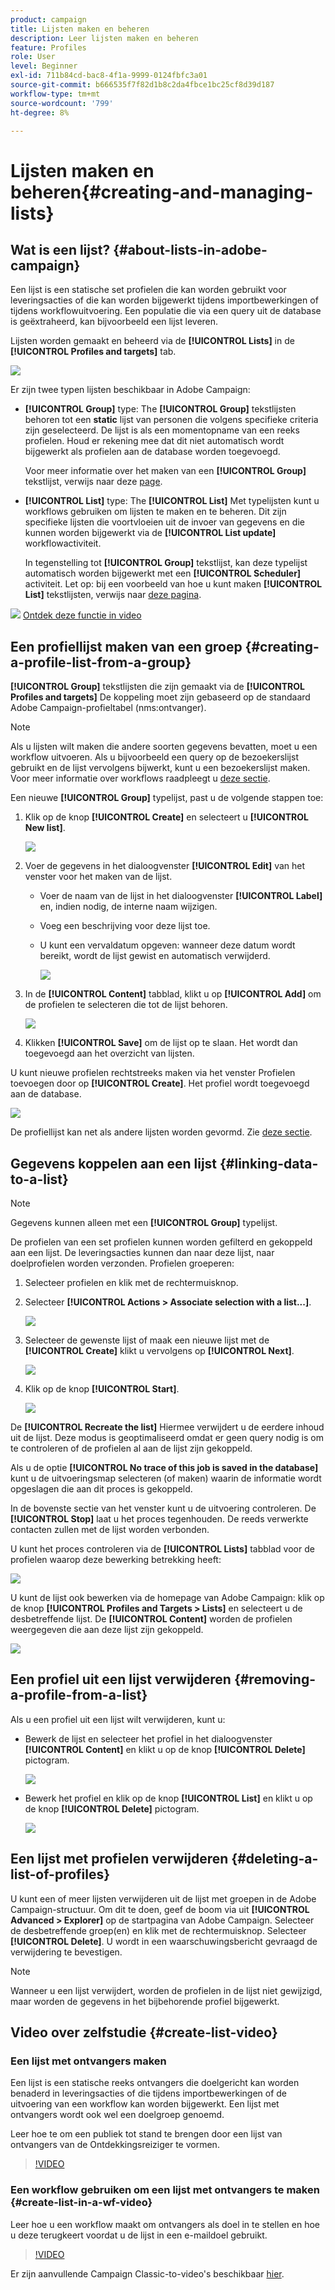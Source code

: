 ```yaml
---
product: campaign
title: Lijsten maken en beheren
description: Leer lijsten maken en beheren
feature: Profiles
role: User
level: Beginner
exl-id: 711b84cd-bac8-4f1a-9999-0124fbfc3a01
source-git-commit: b666535f7f82d1b8c2da4fbce1bc25cf8d39d187
workflow-type: tm+mt
source-wordcount: '799'
ht-degree: 8%

---
```


# Lijsten maken en beheren{#creating-and-managing-lists}



## Wat is een lijst? {#about-lists-in-adobe-campaign}

Een lijst is een statische set profielen die kan worden gebruikt voor leveringsacties of die kan worden bijgewerkt tijdens importbewerkingen of tijdens workflowuitvoering. Een populatie die via een query uit de database is geëxtraheerd, kan bijvoorbeeld een lijst leveren.

Lijsten worden gemaakt en beheerd via de **[!UICONTROL Lists]** in de **[!UICONTROL Profiles and targets]** tab.

![](assets/s_ncs_user_interface_group_link.png)

Er zijn twee typen lijsten beschikbaar in Adobe Campaign:

* **[!UICONTROL Group]** type: The **[!UICONTROL Group]** tekstlijsten behoren tot een **static** lijst van personen die volgens specifieke criteria zijn geselecteerd. De lijst is als een momentopname van een reeks profielen. Houd er rekening mee dat dit niet automatisch wordt bijgewerkt als profielen aan de database worden toegevoegd.

  Voor meer informatie over het maken van een **[!UICONTROL Group]** tekstlijst, verwijs naar deze [page](#creating-a-profile-list-from-a-group).

* **[!UICONTROL List]** type: The **[!UICONTROL List]** Met typelijsten kunt u workflows gebruiken om lijsten te maken en te beheren. Dit zijn specifieke lijsten die voortvloeien uit de invoer van gegevens en die kunnen worden bijgewerkt via de **[!UICONTROL List update]** workflowactiviteit.

  In tegenstelling tot **[!UICONTROL Group]** tekstlijst, kan deze typelijst automatisch worden bijgewerkt met een **[!UICONTROL Scheduler]** activiteit. Let op: bij een voorbeeld van hoe u kunt maken **[!UICONTROL List]** tekstlijsten, verwijs naar [deze pagina](../../workflow/using/list-update.md).

![](assets/do-not-localize/how-to-video.png) [Ontdek deze functie in video](#create-list-video)

## Een profiellijst maken van een groep {#creating-a-profile-list-from-a-group}

**[!UICONTROL Group]** tekstlijsten die zijn gemaakt via de **[!UICONTROL Profiles and targets]** De koppeling moet zijn gebaseerd op de standaard Adobe Campaign-profieltabel (nms:ontvanger).

>[!NOTE]
>
>Als u lijsten wilt maken die andere soorten gegevens bevatten, moet u een workflow uitvoeren. Als u bijvoorbeeld een query op de bezoekerslijst gebruikt en de lijst vervolgens bijwerkt, kunt u een bezoekerslijst maken. Voor meer informatie over workflows raadpleegt u [deze sectie](../../workflow/using/about-workflows.md).

Een nieuwe **[!UICONTROL Group]** typelijst, past u de volgende stappen toe:

1. Klik op de knop **[!UICONTROL Create]** en selecteert u **[!UICONTROL New list]**.

   ![](assets/s_ncs_user_new_group.png)

1. Voer de gegevens in het dialoogvenster **[!UICONTROL Edit]** van het venster voor het maken van de lijst.

   * Voer de naam van de lijst in het dialoogvenster **[!UICONTROL Label]** en, indien nodig, de interne naam wijzigen.
   * Voeg een beschrijving voor deze lijst toe.
   * U kunt een vervaldatum opgeven: wanneer deze datum wordt bereikt, wordt de lijst gewist en automatisch verwijderd.

     ![](assets/list_expiration_date.png)

1. In de **[!UICONTROL Content]** tabblad, klikt u op **[!UICONTROL Add]** om de profielen te selecteren die tot de lijst behoren.

   ![](assets/s_ncs_user_add_group.png)

1. Klikken **[!UICONTROL Save]** om de lijst op te slaan. Het wordt dan toegevoegd aan het overzicht van lijsten.

U kunt nieuwe profielen rechtstreeks maken via het venster Profielen toevoegen door op **[!UICONTROL Create]**. Het profiel wordt toegevoegd aan de database.

![](assets/s_ncs_user_new_recipient_from_group.png)

De profiellijst kan net als andere lijsten worden gevormd. Zie [deze sectie](../../platform/using/adobe-campaign-workspace.md#configuring-lists).

## Gegevens koppelen aan een lijst {#linking-data-to-a-list}

>[!NOTE]
>
>Gegevens kunnen alleen met een **[!UICONTROL Group]** typelijst.

De profielen van een set profielen kunnen worden gefilterd en gekoppeld aan een lijst. De leveringsacties kunnen dan naar deze lijst, naar doelprofielen worden verzonden. Profielen groeperen:

1. Selecteer profielen en klik met de rechtermuisknop.
1. Selecteer **[!UICONTROL Actions > Associate selection with a list...]**.

   ![](assets/s_ncs_user_add_selection_to_group.png)

1. Selecteer de gewenste lijst of maak een nieuwe lijst met de **[!UICONTROL Create]** klikt u vervolgens op **[!UICONTROL Next]**.

   ![](assets/s_ncs_user_add_selection_to_group_2.png)

1. Klik op de knop **[!UICONTROL Start]**.

   ![](assets/s_ncs_user_add_selection_to_group_3.png)

De **[!UICONTROL Recreate the list]** Hiermee verwijdert u de eerdere inhoud uit de lijst. Deze modus is geoptimaliseerd omdat er geen query nodig is om te controleren of de profielen al aan de lijst zijn gekoppeld.

Als u de optie **[!UICONTROL No trace of this job is saved in the database]** kunt u de uitvoeringsmap selecteren (of maken) waarin de informatie wordt opgeslagen die aan dit proces is gekoppeld.

In de bovenste sectie van het venster kunt u de uitvoering controleren. De **[!UICONTROL Stop]** laat u het proces tegenhouden. De reeds verwerkte contacten zullen met de lijst worden verbonden.

U kunt het proces controleren via de **[!UICONTROL Lists]** tabblad voor de profielen waarop deze bewerking betrekking heeft:

![](assets/s_ncs_user_add_selection_to_group_4.png)

U kunt de lijst ook bewerken via de homepage van Adobe Campaign: klik op de knop **[!UICONTROL Profiles and Targets > Lists]** en selecteert u de desbetreffende lijst. De **[!UICONTROL Content]** worden de profielen weergegeven die aan deze lijst zijn gekoppeld.

![](assets/s_ncs_user_add_selection_to_group_5.png)

## Een profiel uit een lijst verwijderen {#removing-a-profile-from-a-list}

Als u een profiel uit een lijst wilt verwijderen, kunt u:

* Bewerk de lijst en selecteer het profiel in het dialoogvenster **[!UICONTROL Content]** en klikt u op de knop **[!UICONTROL Delete]** pictogram.

  ![](assets/list_remove_a_recipient.png)

* Bewerk het profiel en klik op de knop **[!UICONTROL List]** en klikt u op de knop **[!UICONTROL Delete]** pictogram.

  ![](assets/recipient_remove_a_list.png)

## Een lijst met profielen verwijderen {#deleting-a-list-of-profiles}

U kunt een of meer lijsten verwijderen uit de lijst met groepen in de Adobe Campaign-structuur. Om dit te doen, geef de boom via uit **[!UICONTROL Advanced > Explorer]** op de startpagina van Adobe Campaign. Selecteer de desbetreffende groep(en) en klik met de rechtermuisknop. Selecteer **[!UICONTROL Delete]**. U wordt in een waarschuwingsbericht gevraagd de verwijdering te bevestigen.

>[!NOTE]
>
>Wanneer u een lijst verwijdert, worden de profielen in de lijst niet gewijzigd, maar worden de gegevens in het bijbehorende profiel bijgewerkt.

## Video over zelfstudie {#create-list-video}

### Een lijst met ontvangers maken

Een lijst is een statische reeks ontvangers die doelgericht kan worden benaderd in leveringsacties of die tijdens importbewerkingen of de uitvoering van een workflow kan worden bijgewerkt. Een lijst met ontvangers wordt ook wel een doelgroep genoemd.

Leer hoe te om een publiek tot stand te brengen door een lijst van ontvangers van de Ontdekkingsreiziger te vormen.

>[!VIDEO](https://video.tv.adobe.com/v/25602/quality=12)

### Een workflow gebruiken om een lijst met ontvangers te maken {#create-list-in-a-wf-video}

Leer hoe u een workflow maakt om ontvangers als doel in te stellen en hoe u deze terugkeert voordat u de lijst in een e-maildoel gebruikt.

>[!VIDEO](https://video.tv.adobe.com/v/25603?quality=12)

Er zijn aanvullende Campaign Classic-to-video&#39;s beschikbaar [hier](https://experienceleague.adobe.com/docs/campaign-classic-learn/tutorials/overview.html?lang=nl).
